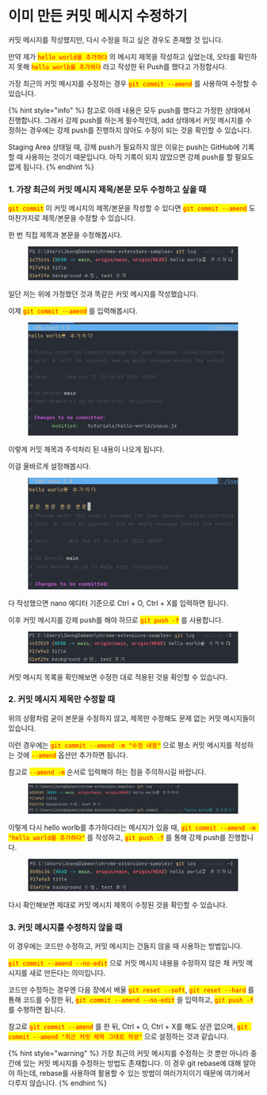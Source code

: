 # 이미 만든 커밋 메시지 수정하기

커밋 메시지를 작성했지만, 다시 수정을 하고 싶은 경우도 존재할 것 입니다.

만약 제가 <mark style="color:red;">`hello world를 추가하다`</mark> 의 메시지 제목을 작성하고 싶었는데, 오타를 확인하지 못해 <mark style="color:red;">`hello worlb를 추가하다`</mark> 라고 작성한 뒤 Push를 했다고 가정합시다.

가장 최근의 커밋 메시지를 수정하는 경우 <mark style="color:red;">`git commit --amend`</mark> 를 사용하여 수정할 수 있습니다.



{% hint style="info" %}
참고로 아래 내용은 모두 push를 했다고 가정한 상태에서 진행합니다. 그래서 강제 push를 하는게 필수적인데, add 상태에서 커밋 메시지를 수정하는 경우에는 강제 push를 진행하지 않아도 수정이 되는 것을 확인할 수 있습니다.

Staging Area 상태일 때, 강제 push가 필요하지 않은 이유는 push는 GitHub에 기록할 때 사용하는 것이기 때문입니다. 아직 기록이 되지 않았으면 강제 push를 할 필요도 없게 됩니다.
{% endhint %}



### 1. 가장 최근의 커밋 메시지 제목/본문 모두 수정하고 싶을 때

<mark style="color:red;">`git commit`</mark> 이 커밋 메시지의 제목/본문을 작성할 수 있다면 <mark style="color:red;">`git commit --amend`</mark> 도 마찬가지로 제목/본문을 수정할 수 있습니다.

한 번 직접 제목과 본문을 수정해봅시다.

<figure><img src="../.gitbook/assets/image (6) (3).png" alt=""><figcaption></figcaption></figure>

일단 저는 위에 가정했던 것과 똑같은 커밋 메시지를 작성했습니다.

이제 <mark style="color:red;">`git commit --amend`</mark> 를 입력해봅시다.

<figure><img src="../.gitbook/assets/image (1) (3).png" alt=""><figcaption></figcaption></figure>

이렇게 커밋 제목과 주석처리 된 내용이 나오게 됩니다.

이걸 올바르게 설정해봅시다.

<figure><img src="../.gitbook/assets/image (15) (2).png" alt=""><figcaption></figcaption></figure>

다 작성했으면 nano 에디터 기준으로 Ctrl + O, Ctrl + X를 입력하면 됩니다.

이후 커밋 메시지를 강제 push를 해야 하므로 <mark style="color:red;">`git push -f`</mark> 를 사용합니다.

<figure><img src="../.gitbook/assets/image (8).png" alt=""><figcaption></figcaption></figure>

커밋 메시지 목록을 확인해보면 수정한 대로 적용된 것을 확인할 수 있습니다.

### 2. 커밋 메시지 제목만 수정할 때

위의 상황처럼 굳이 본문을 수정하지 않고, 제목만 수정해도 문제 없는 커밋 메시지들이 있습니다.

이런 경우에는 <mark style="color:red;">`git commit --amend -m "수정 내용"`</mark> 으로 평소 커밋 메시지를 작성하는 것에 <mark style="color:red;">`--amend`</mark> 옵션만 추가하면 됩니다.

참고로 <mark style="color:red;">`--amend -m`</mark> 순서로 입력해야 하는 점을 주의하시길 바랍니다.

<figure><img src="../.gitbook/assets/image (2) (6).png" alt=""><figcaption></figcaption></figure>

이렇게 다시 hello worlb를 추가하다라는 메시지가 있을 때, <mark style="color:red;">`git commit --amend -m "hello world를 추가하다"`</mark> 를 작성하고, <mark style="color:red;">`git push -f`</mark> 를 통해 강제 push를 진행합니다.

<figure><img src="../.gitbook/assets/image (7) (3).png" alt=""><figcaption></figcaption></figure>

다시 확인해보면 제대로 커밋 메시지 제목이 수정된 것을 확인할 수 있습니다.



### 3. 커밋 메시지를 수정하지 않을 때

이 경우에는 코드만 수정하고, 커밋 메시지는 건들지 않을 때 사용하는 방법입니다.

<mark style="color:red;">`git commit --amend --no-edit`</mark> 으로 커밋 메시지 내용을 수정하지 않은 채 커밋 메시지를 새로 만든다는 의미입니다.

코드만 수정하는 경우엔 다음 장에서 배울 <mark style="color:red;">`git reset --soft`</mark>, <mark style="color:red;">`git reset --hard`</mark> 를 통해 코드를 수정한 뒤, <mark style="color:red;">`git commit --amend --no-edit`</mark> 을 입력하고, <mark style="color:red;">`git push -f`</mark> 를 수행하면 됩니다.

참고로 <mark style="color:red;">`git commit --amend`</mark> 를 한 뒤, Ctrl + O, Ctrl + X를 해도 상관 없으며, <mark style="color:red;">`git commit --amend "최근 커밋 제목 그대로 작성"`</mark> 으로 설정하는 것과 같습니다.





{% hint style="warning" %}
가장 최근의 커밋 메시지를 수정하는 것 뿐만 아니라 중간에 있는 커밋 메시지를 수정하는 방법도 존재합니다. 이 경우 git rebase에 대해 알아야 하는데, rebase를 사용하여 활용할 수 있는 방법이 여러가지이기 때문에 여기에서 다루지 않습니다.
{% endhint %}
